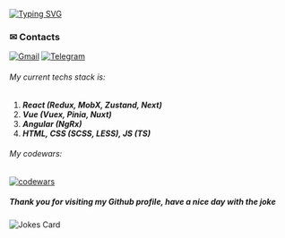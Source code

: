 [![Typing SVG](https://readme-typing-svg.demolab.com?font=Fira+Code&pause=1000&color=41b883&multiline=true&width=900&lines=My+name+is+Max%2C+I'm+a+Frontend+Developer)](https://git.io/typing-svg)
### ✉ Contacts
<p>
    <a href="mailto:frakiec3600@gmail.com"><img alt="Gmail" src="https://img.shields.io/badge/Gmail-D14836?style=for-the-badge&logo=gmail&logoColor=white"></a>
    <a href="https://t.me/LoginovskyMax"><img alt="Telegram" src="https://img.shields.io/badge/Telegram-2CA5E0?style=for-the-badge&logo=telegram&logoColor=white"></a>
</p>

###### My current techs stack is: 
 1. **_React (Redux, MobX, Zustand, Next)_**
 2. **_Vue (Vuex, Pinia, Nuxt)_**
 3. **_Angular (NgRx)_**
 4. **_HTML, CSS (SCSS, LESS), JS (TS)_**

###### My codewars:  
[![codewars](https://www.codewars.com/users/Loginovsky%20Max/badges/large)](https://www.codewars.com/users/Loginovsky%20Max) 

##### Thank you for visiting my Github profile, have a nice day with the joke
![Jokes Card](https://readme-jokes.vercel.app/api?hideBorder&theme=vue-dark)
